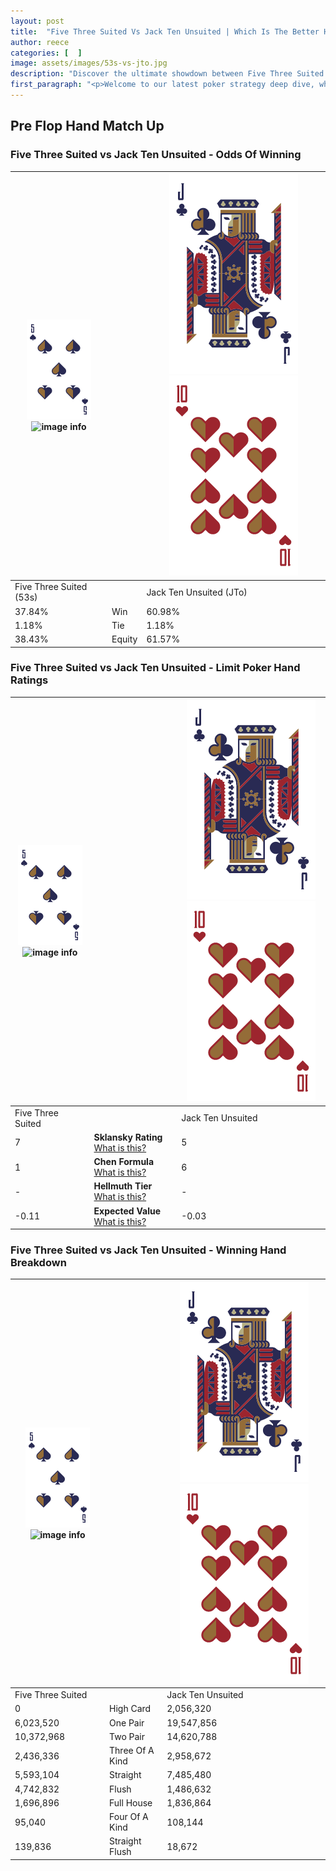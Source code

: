 ```yaml
---
layout: post
title:  "Five Three Suited Vs Jack Ten Unsuited | Which Is The Better Hand In Poker? A Complete Guide"
author: reece
categories: [  ]
image: assets/images/53s-vs-jto.jpg
description: "Discover the ultimate showdown between Five Three Suited and Jack Ten Unsuited in poker! Uncover the odds, strategies, and scenarios where one hand triumphs over the other. Get ready to up your poker game with this thrilling analysis."
first_paragraph: "<p>Welcome to our latest poker strategy deep dive, where we're pitting two distinct hands against each other in a high-stakes showdown: Five Three Suited vs Jack Ten Unsuited.</p><p>In the dynamic world of poker, every decision counts, and knowing which hand holds the upper hand is key to your success at the table.</p><p>In this article, we'll dissect these two hands, explore the scenarios where one dominates the other, and equip you with the knowledge to make strategic choices that can tip the odds in your favor.</p><p>Get ready to unravel the intriguing dynamics of these poker hands and elevate your game to new heights.</p>"
---
```




[comment]: # (sp0)

## Pre Flop Hand Match Up

<div class="table hand-ratings" markdown="1"> 



### Five Three Suited vs Jack Ten Unsuited - Odds Of Winning


    
| ![image info](assets/images/hand1/5.png) ![image info](assets/images/hand1/3s.png) |  | ![image info](assets/images/hand2/J.png) ![image info](assets/images/hand2/To.png) |
| -------- | -------- | -------- |
| Five Three Suited (53s) |  | Jack Ten Unsuited (JTo) |
| 37.84% | Win | 60.98% |
| 1.18% | Tie | 1.18% |
| 38.43% | Equity | 61.57% |




[comment]: # (sp1)



### Five Three Suited vs Jack Ten Unsuited - Limit Poker Hand Ratings


    
| ![image info](assets/images/hand1/5.png) ![image info](assets/images/hand1/3s.png) |  | ![image info](assets/images/hand2/J.png) ![image info](assets/images/hand2/To.png) |
| -------- | -------- | -------- |
| Five Three Suited |  | Jack Ten Unsuited |
| 7 | **Sklansky Rating** [What is this?](/sklansky-rating-explained) | 5 |
| 1 | **Chen Formula** [What is this?](/chen-formula-explained) | 6 |
| - | **Hellmuth Tier** [What is this?](/Hellmuth-tier-explained) | - |
| -0.11 | **Expected Value** [What is this?](/expected-value-explained) | -0.03 |




[comment]: # (sp2)



### Five Three Suited vs Jack Ten Unsuited - Winning Hand Breakdown


    
| ![image info](assets/images/hand1/5.png) ![image info](assets/images/hand1/3s.png) |  | ![image info](assets/images/hand2/J.png) ![image info](assets/images/hand2/To.png) |
| -------- | -------- | -------- |
| Five Three Suited |  | Jack Ten Unsuited |
| 0 | High Card | 2,056,320 |
| 6,023,520 | One Pair | 19,547,856 |
| 10,372,968 | Two Pair | 14,620,788 |
| 2,436,336 | Three Of A Kind | 2,958,672 |
| 5,593,104 | Straight | 7,485,480 |
| 4,742,832 | Flush | 1,486,632 |
| 1,696,896 | Full House | 1,836,864 |
| 95,040 | Four Of A Kind | 108,144 |
| 139,836 | Straight Flush | 18,672 |




[comment]: # (sp3)



</div>

[comment]: # (sp4)



[comment]: # (sp5)

